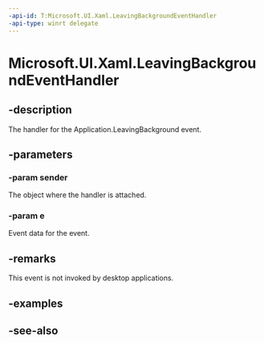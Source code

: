 ```yaml
---
-api-id: T:Microsoft.UI.Xaml.LeavingBackgroundEventHandler
-api-type: winrt delegate
---
```

<!-- Delegate syntax.
public delegate void LeavingBackgroundEventHandler(System.Object sender, Windows.ApplicationModel.LeavingBackgroundEventArgs e)
-->
# Microsoft.UI.Xaml.LeavingBackgroundEventHandler

## -description

The handler for the Application.LeavingBackground event.

## -parameters

### -param sender

The object where the handler is attached.

### -param e

Event data for the event.

## -remarks

This event is not invoked by desktop applications.

## -examples

## -see-also
